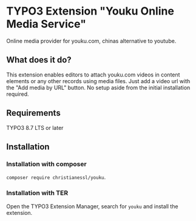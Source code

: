 # TYPO3 Extension "Youku Online Media Service"
Online media provider for youku.com, chinas alternative to youtube.

## What does it do?

This extension enables editors to attach youku.com videos in content elements or any other records using media files. 
Just add a video url with the "Add media by URL" button. No setup aside from the initial installation required. 

## Requirements

TYPO3 8.7 LTS or later

## Installation

### Installation with composer

`composer require christianessl/youku`. 

### Installation with TER

Open the TYPO3 Extension Manager, search for `youku` and install the extension.
